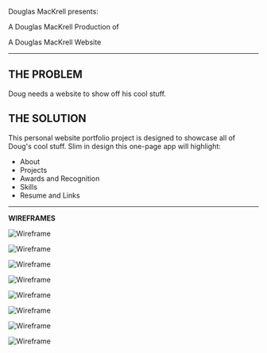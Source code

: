 Douglas MacKrell presents: 

A Douglas MacKrell Production of

A Douglas MacKrell Website

** **

## THE PROBLEM
Doug needs a website to show off his cool stuff.

## THE SOLUTION
This personal website portfolio project is designed to showcase all of Doug's cool stuff. Slim in design this one-page app will highlight:

- About
- Projects
- Awards and Recognition
- Skills
- Resume and Links

** **

**WIREFRAMES**

![Wireframe](Doug_Website_HOME.png)

![Wireframe](Doug_Website_ABOUT.png)

![Wireframe](whiteboard_HOME.jpg)

![Wireframe](whiteboard_OVERVIEW1.jpg)

![Wireframe](whiteboard_OVERVIEW2.jpg)

![Wireframe](whiteboard_MOBILE.jpg)

![Wireframe](whiteboard_NOTES.jpg)

![Wireframe](whiteboard_TREE.jpg)